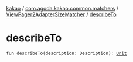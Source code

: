 [kakao](../../index.md) / [com.agoda.kakao.common.matchers](../index.md) / [ViewPager2AdapterSizeMatcher](index.md) / [describeTo](./describe-to.md)

# describeTo

`fun describeTo(description: Description): `[`Unit`](https://kotlinlang.org/api/latest/jvm/stdlib/kotlin/-unit/index.html)